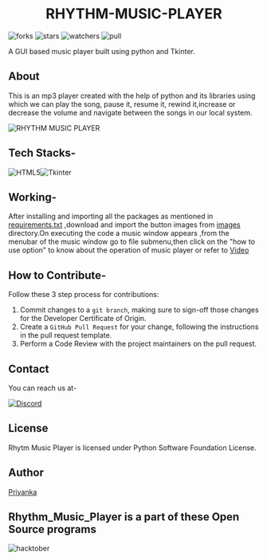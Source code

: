 <div align='center'>
    <h1> RHYTHM-MUSIC-PLAYER </h1>
</div>

![forks](https://img.shields.io/github/forks/DSC-CETB/Rhythm_Music_Player?style=social)
![stars](https://img.shields.io/github/stars/DSC-CETB/Rhythm_Music_Player?style=social)
![watchers](https://img.shields.io/github/watchers/DSC-CETB/Rhythm_Music_Player?style=social)
![pull](https://img.shields.io/github/issues-pr/DSC-CETB/Rhythm_Music_Player)

A GUI based music player built using python and Tkinter.

## About

This is an mp3 player created with the help of python and its libraries using which we can play the song, pause it, resume it, rewind it,increase or decrease the volume and navigate between the songs in our local system.

![RHYTHM MUSIC PLAYER](https://user-images.githubusercontent.com/66913821/121918342-97576980-cd53-11eb-89e8-8ee709a454d5.png)


## Tech Stacks-

<img alt="HTML5" src="https://img.shields.io/badge/python-grey?&style=for-the-badge&logo=python&logoColor=blue" >![Tkinter](https://img.shields.io/badge/Tkinter-orange?&style=for-the-badge&logo=appveyor&logoColor=blue)


## Working-
After installing and importing all the packages as mentioned in [requirements.txt](https://github.com/DSC-CETB/Rhythm_Music_Player/blob/main/requirements.txt) ,download and import the button images from [images](https://github.com/DSC-CETB/Rhythm_Music_Player/tree/main/Images) directory.On executing the code a music window appears ,from the menubar of the music window  go to file submenu,then click on the "how to use option" to know about the operation of music player
or refer to [Video](https://github.com/DSC-CETB/Rhythm_Music_Player/blob/main/music%20player%20video.mp4) 


## How to Contribute-
Follow these 3 step process for contributions:

1. Commit changes to a `git branch`, making sure to sign-off those changes for the Developer Certificate of Origin.
2. Create a `GitHub Pull Request` for your change, following the instructions in the pull request template.
3. Perform a Code Review with the project maintainers on the pull request.

## Contact

You can reach us at-

[<img alt="Discord" src="https://cdn.discordapp.com/attachments/878682402564751401/889109868500369418/discord.png"/>](https://discord.gg/dynatWbBaP)

## License

Rhytm Music Player is licensed under Python Software Foundation License. 

## Author
[Priyanka](https://github.com/Priyanka142806)

## Rhythm_Music_Player is a part of these Open Source programs
![hacktober](https://hacktoberfest.digitalocean.com/_nuxt/img/logo-hacktoberfest-full2.aa1e9d9.svg)
